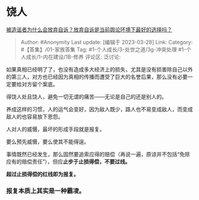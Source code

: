 # 饶人
[被造谣者为什么会放弃自诉？放弃自诉是当前舆论环境下最好的选择吗？](https://www.zhihu.com/question/591501163/answer/2955906792)

> Author: #Anonymity
> Last update: [编辑于 2023-03-28]
> Link:
> Category: #【答集】/01-家族答集
> Tag: #1-个人成长/3-处世之道/3g-冲突处理 #1-个人成长/1-内在建设/1B-修养
> 评论区:
> 泛讨论:

如果真相已经明了了，也没有造成多大经济上的损失，尤其是没有损害除自己以外的第三人，对方也已经因为真相的传播而遭受了巨大的名誉后果，那么没有必要一定要给对方留个案底。

得饶人处且饶人，避免一切无谓的痛苦——无论是自己的还是别人的。

养成这样的习惯，人的运气会变好，因为敌人既少，路人也不易变成敌人，而变成敌人的也容易放下恩怨。

人对人的威慑，最坏的形成手段就是报复。

要么预先威慑，要么使其不能得逞。

事情既然已经发生，那么固然要追索应得的赔偿（再说一遍，原谅并不包括“免除应有的赔偿责任”），但应**止步于止损得偿，不要过线。**

**超过止损得偿的红线即为报复。**

### 报复本质上其实是一种霸凌。
